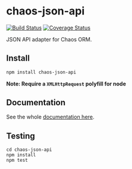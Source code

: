 # chaos-json-api

[![Build Status](https://travis-ci.com/crysalead-js/chaos-json-api.png?branch=master)](https://travis-ci.com/crysalead-js/chaos-json-api)
[![Coverage Status](https://coveralls.io/repos/crysalead-js/chaos-json-api/badge.svg)](https://coveralls.io/r/crysalead-js/chaos-json-api)

JSON API adapter for Chaos ORM.

## Install

```bash
npm install chaos-json-api
```

__Note: Require a `XMLHttpRequest` polyfill for node__

## Documentation

See the whole [documentation here](http://chaos-orm.readthedocs.org/en/latest).

## Testing

```
cd chaos-json-api
npm install
npm test
```
